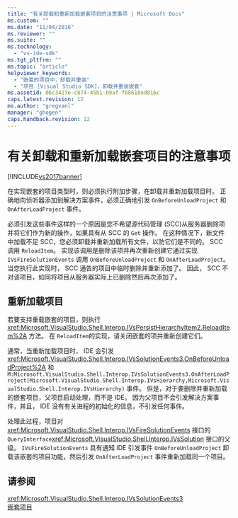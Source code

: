 ```yaml
---
title: "有关卸载和重新加载嵌套项目的注意事项 | Microsoft Docs"
ms.custom: ""
ms.date: "11/04/2016"
ms.reviewer: ""
ms.suite: ""
ms.technology: 
  - "vs-ide-sdk"
ms.tgt_pltfrm: ""
ms.topic: "article"
helpviewer_keywords: 
  - "嵌套的项目中，卸载并重装"
  - "项目 [Visual Studio SDK]，卸载并重装嵌套"
ms.assetid: 06c3427e-c874-45b1-b9af-f68610ed016c
caps.latest.revision: 12
ms.author: "gregvanl"
manager: "ghogen"
caps.handback.revision: 12
---
```

# 有关卸载和重新加载嵌套项目的注意事项
[!INCLUDE[vs2017banner](../../code-quality/includes/vs2017banner.md)]

在实现嵌套的项目类型时，则必须执行附加步骤，在卸载并重新加载项目时。  正确地向侦听器添加到解决方案事件，必须正确地引发 `OnBeforeUnloadProject` 和 `OnAfterLoadProject` 事件。  
  
 必须引发这些事件这样的一个原因是您不希望源代码管理 \(SCC\)从服务器删除项并将它们作为新的操作，如果具有从 SCC 的 `Get` 操作。  在这种情况下，新文件中加载不足 SCC，您必须卸载并重新加载所有文件，以防它们是不同的。  SCC 调用 `ReloadItem`。  实现该调用是删除该项并再次重新创建它通过实现 `IVsFireSolutionEvents` 调用 `OnBeforeUnloadProject` 和 `OnAfterLoadProject`。  当您执行此实现时， SCC 通告的项目中临时删除并重新添加了。  因此， SCC 不对该项目，如同将项目从服务器实际上已删除然后再次添加了。  
  
## 重新加载项目  
 若要支持重载嵌套的项目，则执行 <xref:Microsoft.VisualStudio.Shell.Interop.IVsPersistHierarchyItem2.ReloadItem%2A> 方法。  在 `ReloadItem`的实现，请关闭嵌套的项并重新创建它们。  
  
 通常，当重新加载项目时， IDE 会引发 <xref:Microsoft.VisualStudio.Shell.Interop.IVsSolutionEvents3.OnBeforeUnloadProject%2A> 和 `M:Microsoft.VisualStudio.Shell.Interop.IVsSolutionEvents3.OnAfterLoadProject(Microsoft.VisualStudio.Shell.Interop.IVsHierarchy,Microsoft.VisualStudio.Shell.Interop.IVsHierarchy)` 事件。  但是，对于要删除并重新加载的嵌套项目，父项目启动处理，而不是 IDE。  因为父项目不会引发解决方案事件，并且， IDE 没有有关进程的初始化的信息，不引发任何事件。  
  
 处理此过程，项目对 <xref:Microsoft.VisualStudio.Shell.Interop.IVsFireSolutionEvents> 接口的 `QueryInterface`<xref:Microsoft.VisualStudio.Shell.Interop.IVsSolution> 接口的父级。  `IVsFireSolutionEvents` 具有通知 IDE 引发事件 `OnBeforeUnloadProject` 卸载该嵌套的项目功能，然后引发 `OnAfterLoadProject` 事件重新加载同一个项目。  
  
## 请参阅  
 <xref:Microsoft.VisualStudio.Shell.Interop.IVsSolutionEvents3>   
 [嵌套项目](../../extensibility/internals/nesting-projects.md)